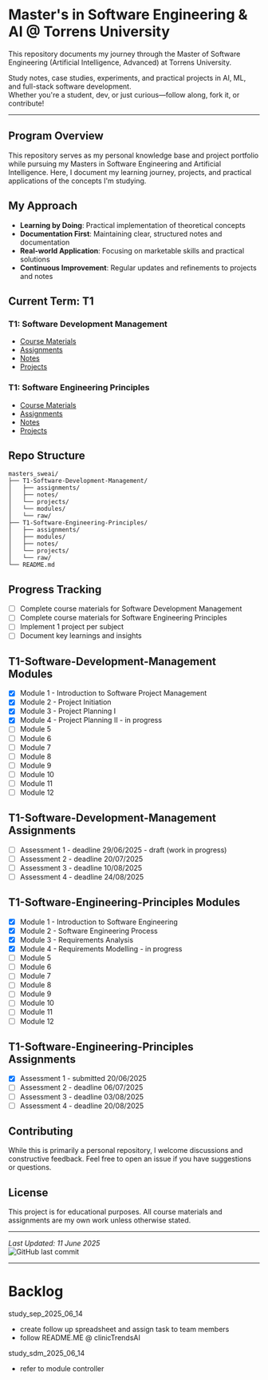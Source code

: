 
# Master's in Software Engineering & AI @ Torrens University

This repository documents my journey through the Master of Software Engineering (Artificial Intelligence, Advanced) at Torrens University.

Study notes, case studies, experiments, and practical projects in AI, ML, and full-stack software development.  
Whether you're a student, dev, or just curious—follow along, fork it, or contribute!

---

## Program Overview
This repository serves as my personal knowledge base and project portfolio while pursuing my Masters in Software Engineering and Artificial Intelligence. Here, I document my learning journey, projects, and practical applications of the concepts I'm studying.

## My Approach
- **Learning by Doing**: Practical implementation of theoretical concepts
- **Documentation First**: Maintaining clear, structured notes and documentation
- **Real-world Application**: Focusing on marketable skills and practical solutions
- **Continuous Improvement**: Regular updates and refinements to projects and notes

## Current Term: T1
### T1: Software Development Management
- [Course Materials](./T1-Software-Development-Management/)
- [Assignments](./T1-Software-Development-Management/assignments)
- [Notes](./T1-Software-Development-Management/notes)
- [Projects](./T1-Software-Development-Management/projects)

### T1: Software Engineering Principles
- [Course Materials](./T1-Software-Engineering-Principles/)
- [Assignments](./T1-Software-Engineering-Principles/assignments)
- [Notes](./T1-Software-Engineering-Principles/notes)
- [Projects](./T1-Software-Engineering-Principles/projects)

## Repo Structure

```
masters_sweai/
├── T1-Software-Development-Management/
│   ├── assignments/
│   ├── notes/
│   └── projects/
│   └── modules/
│   └── raw/
├── T1-Software-Engineering-Principles/
│   ├── assignments/
│   ├── modules/
│   ├── notes/
│   └── projects/
│   └── raw/
└── README.md
```

## Progress Tracking

- [ ] Complete course materials for Software Development Management
- [ ] Complete course materials for Software Engineering Principles
- [ ] Implement 1 project per subject
- [ ] Document key learnings and insights

## T1-Software-Development-Management Modules
- [X] Module 1 - Introduction to Software Project Management
- [X] Module 2 - Project Initiation
- [X] Module 3 - Project Planning I
- [X] Module 4 - Project Planning II - in progress
- [ ] Module 5
- [ ] Module 6
- [ ] Module 7
- [ ] Module 8
- [ ] Module 9
- [ ] Module 10
- [ ] Module 11
- [ ] Module 12

## T1-Software-Development-Management Assignments
- [ ] Assessment 1 - deadline 29/06/2025 - draft (work in progress)
- [ ] Assessment 2 - deadline 20/07/2025
- [ ] Assessment 3 - deadline 10/08/2025
- [ ] Assessment 4 - deadline 24/08/2025

## T1-Software-Engineering-Principles Modules
- [X] Module 1 - Introduction to Software Engineering
- [X] Module 2 - Software Engineering Process
- [X] Module 3 - Requirements Analysis
- [X] Module 4 - Requirements Modelling - in progress
- [ ] Module 5
- [ ] Module 6
- [ ] Module 7
- [ ] Module 8
- [ ] Module 9
- [ ] Module 10
- [ ] Module 11
- [ ] Module 12

## T1-Software-Engineering-Principles Assignments
- [X] Assessment 1 - submitted 20/06/2025
- [ ] Assessment 2 - deadline 06/07/2025
- [ ] Assessment 3 - deadline 03/08/2025
- [ ] Assessment 4 - deadline 20/08/2025

## Contributing
While this is primarily a personal repository, I welcome discussions and constructive feedback. Feel free to open an issue if you have suggestions or questions.

## License
This project is for educational purposes. All course materials and assignments are my own work unless otherwise stated.

---

*Last Updated: 11 June 2025*  
![GitHub last commit](https://img.shields.io/github/last-commit/lfariabr/masters-swe-ai?style=flat-square)

---

# Backlog
study_sep_2025_06_14
- create follow up spreadsheet and assign task to team members 
- follow README.ME @ clinicTrendsAI

study_sdm_2025_06_14
- refer to module controller